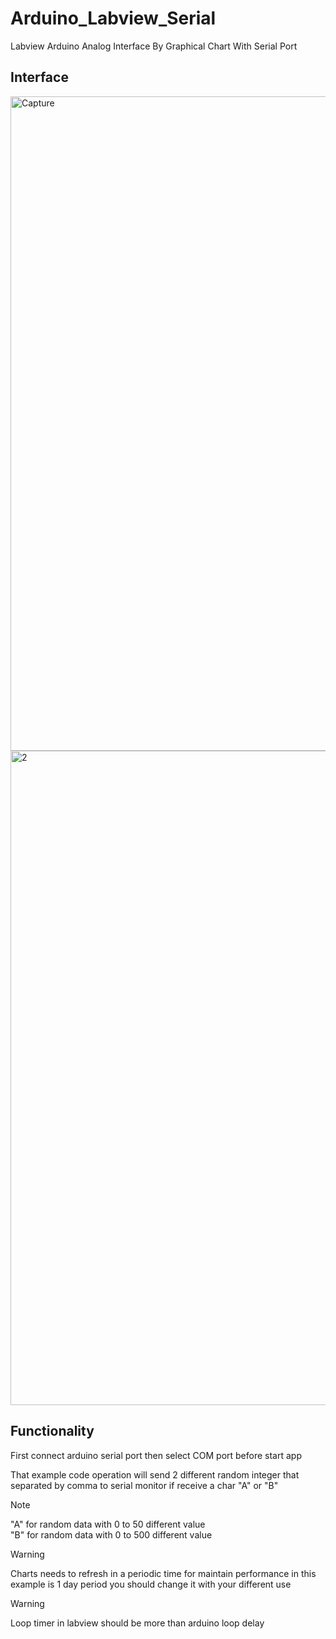 # Arduino_Labview_Serial
Labview Arduino Analog Interface By Graphical Chart With Serial Port

## Interface

<img width="1047" alt="Capture" src="https://github.com/amirsayyad7686/Arduino_Labview_Serial/assets/78236642/a896b60e-d929-4fc0-8c8d-a179af9a5a28">

<img width="1047" alt="2" src="https://github.com/amirsayyad7686/Arduino_Labview_Serial/assets/78236642/b8e5ab26-bf5e-4df5-ae3d-5670735ea368">

## Functionality

First connect arduino serial port then select COM port before start app 

That example code operation will send 2 different random integer that separated by comma to serial monitor if receive a char "A" or "B"

> [!NOTE]
> "A" for random data with 0 to 50 different value   
> "B" for random data with 0 to 500 different value 

> [!WARNING]
> Charts needs to refresh in a periodic time for maintain performance in this example is 1 day period you should change it with your different use

> [!WARNING]
> Loop timer in labview should be more than arduino loop delay
